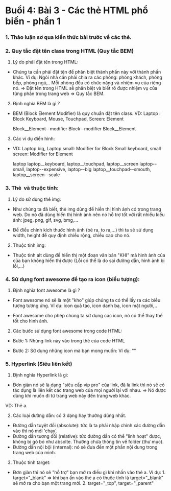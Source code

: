 # Buổi 4: Bài 3 - Các thẻ HTML phổ biến - phần 1

### 1. Thảo luận sơ qua kiến thức bài trước về các thẻ.

### 2. Quy tắc đặt tên class trong HTML (Quy tắc BEM)

1. Lý do phải đặt tên trong HTML:
- Chúng ta cần phải đặt tên để phân biệt thành phần này với thành phần khác.
Ví dụ: Ngôi nhà cần phải chia ra các phòng: phòng khách, phòng bếp, phòng ngủ,.. Mỗi phòng đều có chức năng và nhiệm vụ của riêng nó.
=> Đặt tên trong HTML sẽ phân biệt và biết rõ được nhiệm vụ của từng phần trong trang web => Quy tắc BEM.

2. Định nghĩa BEM là gì ?
- BEM (Block Element Modifier) là quy chuẩn đặt tên class. 
VD: Laptop : Block Keyboard, Mouse, Touchpad, Screen: Element

    Block__Element--modifier
    Block--modifier
    Block__Element

3. Các ví dụ điển hình:
- VD: Laptop big, Laptop small: Modifier for Block 
      Small keyboard, small screen: Modifier for Element

    laptop
    laptop__keyboard, laptop__touchpad, laptop__screen
    laptop--small, laptop--expensive, laptop--big
    laptop__touchpad--smouth, laptop__screen--scale

### 3. Thẻ <img> và thuộc tính:

1. Lý do sử dụng thẻ img:
- Như chúng ta đã biết, thẻ img dùng để hiển thị hình ảnh có trong trang web. Do nó đã dùng hiển thị hình ảnh nên nó hỗ trợ tốt với rất nhiều kiểu ảnh: jpeg, png, gif, svg, bmg,...

- Để điều chỉnh kích thước hình ảnh (bé ra, to ra,...) thì ta sẽ sử dụng width, height để quy định chiều rộng, chiều cao cho nó.

2. Thuộc tính img:
- Thuộc tính alt dùng để hiển thị một đoạn văn bản "KHI" mà hình ảnh của của bạn không hiển thị được (Lỗi có thể là do sai đường dẫn, hình ảnh bị lỗi,...)

### 4. Sử dụng font awesome để tạo ra icon (biểu tượng):

1. Định nghĩa font awesome là gì ?
- Font awesome nó sẽ là một "kho" giúp chúng ta có thể lấy ra các biểu tượng tương ứng.
Ví dụ: icon quả táo, icon danh bạ, icon mặt người,..

- Font awesome cho phép chúng ta sử dụng các icon, nó có thể thay thế tốt cho hình ảnh.

2. Các bước sử dụng font awesome trong code HTML:
- Bước 1: Nhúng link này vào trong thẻ <head></head> của code HTML
<link rel="stylesheet" href="https://cdnjs.cloudflare.com/ajax/libs/font-awesome/4.7.0/css/font-awesome.css" integrity="sha512-5A8nwdMOWrSz20fDsjczgUidUBR8liPYU+WymTZP1lmY9G6Oc7HlZv156XqnsgNUzTyMefFTcsFH/tnJE/+xBg==" crossorigin="anonymous" referrerpolicy="no-referrer" />

- Bước 2: Sử dụng những icon mà bạn mong muốn:
Ví dụ: "<i class="fa fa-camera-retro"></i>"

### 5. Hyperlink (Siêu liên kết)

1. Định nghĩa Hyperlink là gì:
- Đơn giản nó sẽ là dạng "siêu cấp vip pro" của link, đã là link thì nó sẽ có tác dụng là liên kết các trang web của mọi người lại với nhau.
=> Nó được dùng khi muốn đi từ trang web này đến trang web khác.

VD: Thẻ a.

2. Các loại đường dẫn: có 3 dạng hay thường dùng nhất.
- Đường dẫn tuyệt đối (absolute): tức là ta phải nhập chính xác đường dẫn vào thì nó mới 'chạy'.
- Đường dẫn tương đối (relative): tức đường dẫn có thể "linh hoạt" được, không bị gò bó như absolte. Thường chứa thông tin về folder (thư mục).
- Đường dẫn nội bội (internal): nó sẽ đưa đến một phần nội dung trong trang web của mình.

3. Thuộc tính target:
- Đơn giản thì nó sẽ "hỗ trợ" bạn mở ra điều gì khi nhấn vào thẻ a.
Ví dụ: 1. target="_blank" => khi bạn ấn vào thẻ a có thuộc tính là target="_blank" sẽ mở ra cho bạn một trang mới.
       2. target="_top", target="_parent"


